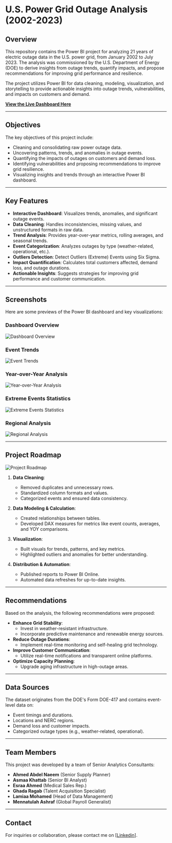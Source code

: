 # U.S. Power Grid Outage Analysis (2002-2023)

## Overview

This repository contains the Power BI project for analyzing 21 years of electric outage data in the U.S. power grid, from January 2002 to July 2023. The analysis was commissioned by the U.S. Department of Energy (DOE) to derive insights from outage trends, quantify impacts, and propose recommendations for improving grid performance and resilience.

The project utilizes Power BI for data cleaning, modeling, visualization, and storytelling to provide actionable insights into outage trends, vulnerabilities, and impacts on customers and demand.

[**View the Live Dashboard Here**](https://app.powerbi.com/view?r=eyJrIjoiMDlhYjg4MTEtNGE5Mi00ZDNjLWJiYzUtZjA2NGZmNmVhNTFmIiwidCI6IjA3NTQwNmZlLWYzMGMtNGM5NC05ZjQzLWU2M2ViMzY5NzZiNiIsImMiOjh9&disablecdnExpiration=1730122704)

---

## Objectives

The key objectives of this project include:
- Cleaning and consolidating raw power outage data.
- Uncovering patterns, trends, and anomalies in outage events.
- Quantifying the impacts of outages on customers and demand loss.
- Identifying vulnerabilities and proposing recommendations to improve grid resilience.
- Visualizing insights and trends through an interactive Power BI dashboard.

---

## Key Features

- **Interactive Dashboard**: Visualizes trends, anomalies, and significant outage events.
- **Data Cleaning**: Handles inconsistencies, missing values, and unstructured formats in raw data.
- **Trend Analysis**: Provides year-over-year metrics, rolling averages, and seasonal trends.
- **Event Categorization**: Analyzes outages by type (weather-related, operational, etc.).
- **Outliers Detection**: Detect Outliers (Extreme) Events using Six Sigma.
- **Impact Quantification**: Calculates total customers affected, demand loss, and outage durations.
- **Actionable Insights**: Suggests strategies for improving grid performance and customer communication.

---

## Screenshots

Here are some previews of the Power BI dashboard and key visualizations:

### Dashboard Overview
![Dashboard Overview](Screenshot%202024-11-14%20112011.png)

### Event Trends
![Event Trends](Screenshot%202024-11-14%20112925.png)

### Year-over-Year Analysis
![Year-over-Year Analysis](Screenshot%202024-11-14%20112949.png)

### Extreme Events Statistics
![Extreme Events Statistics](Screenshot%202024-11-14%20113012.png)

### Regional Analysis
![Regional Analysis](Screenshot%202024-11-14%20113039.png)

---

## Project Roadmap

![Project Roadmap](https://github.com/ahmednaeem13/DEPI-Power-BI-U.S.-Electric-Grid-Outage-Analysis-Group1-DEPI-GIZ1_DAT2_G1e/blob/main/Screenshot%202024-11-21%20212100.png)


1. **Data Cleaning**:
   - Removed duplicates and unnecessary rows.
   - Standardized column formats and values.
   - Categorized events and ensured data consistency.

2. **Data Modeling & Calculation**:
   - Created relationships between tables.
   - Developed DAX measures for metrics like event counts, averages, and YOY comparisons.

3. **Visualization**:
   - Built visuals for trends, patterns, and key metrics.
   - Highlighted outliers and anomalies for better understanding.

4. **Distribution & Automation**:
   - Published reports to Power BI Online.
   - Automated data refreshes for up-to-date insights.

---

## Recommendations

Based on the analysis, the following recommendations were proposed:
- **Enhance Grid Stability**:
  - Invest in weather-resistant infrastructure.
  - Incorporate predictive maintenance and renewable energy sources.
- **Reduce Outage Durations**:
  - Implement real-time monitoring and self-healing grid technology.
- **Improve Customer Communication**:
  - Utilize real-time notifications and transparent online platforms.
- **Optimize Capacity Planning**:
  - Upgrade aging infrastructure in high-outage areas.

---

## Data Sources

The dataset originates from the DOE's Form DOE-417 and contains event-level data on:
- Event timings and durations.
- Locations and NERC regions.
- Demand loss and customer impacts.
- Categorized outage types (e.g., weather-related, operational).

---

## Team Members

This project was developed by a team of Senior Analytics Consultants:
- **Ahmed Abdel Naeem** (Senior Supply Planner)
- **Asmaa Khattab** (Senior BI Analyst)
- **Esraa Ahmed** (Medical Sales Rep.)
- **Ghada Ragab** (Talent Acquisition Specialist)
- **Lamiaa Mohamed** (Head of Data Management)
- **Mennatulah Ashraf** (Global Payroll Generalist)

---

## Contact

For inquiries or collaboration, please contact me on [[Linkedin](https://www.linkedin.com/in/abdelnaeem/)].
